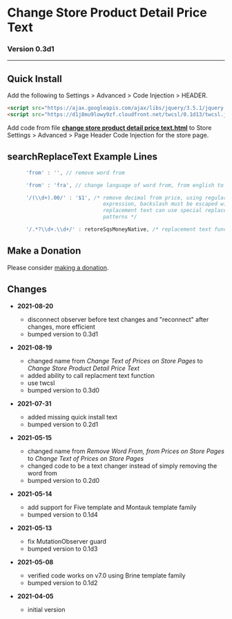# Change Store Product Detail Price Text

### Version 0.3d1

---

## Quick Install

Add the following to Settings > Advanced > Code Injection > HEADER.

```html
<script src="https://ajax.googleapis.com/ajax/libs/jquery/3.5.1/jquery.min.js"></script>
<script src="https://d1j8mu9lowy9zf.cloudfront.net/twcsl/0.1d13/twcsl.js"></script>
```

Add code from file
**[change store product detail price text.html](change%20store%20product%20detail%20price%20text.html#L1)**
to Store Settings > Advanced > Page Header Code Injection for the store page.

## searchReplaceText Example Lines

```javascript
      'from' : '', // remove word from
```

```javascript
      'from' : 'fra', // change language of word from, from english to swedish
```

```javascript
      '/(\\d+).00/' : '$1', /* remove decimal from price, using regular
                               expression, backslash must be escaped with \, the
                               replacement text can use special replacement
                               patterns */
```

```javascript
      '/.*?\\d+.\\d+/' : retoreSqsMoneyNative, /* replacement text function name */
```

## Make a Donation

Please consider
[making a donation](https://github.com/tomsWebConsulting/twcsl#make-a-donation).

## Changes

* **2021-08-20**

  * disconnect observer before text changes and "reconnect" after changes,
    more efficient
  * bumped version to 0.3d1
  
* **2021-08-19**

  * changed name from *Change Text of Prices on Store Pages* to *Change Store
    Product Detail Price Text*
  * added ability to call replacment text function
  * use twcsl
  * bumped version to 0.3d0
  
* **2021-07-31**

  * added missing quick install text
  * bumped version to 0.2d1
  
* **2021-05-15**

  * changed name from *Remove Word From, from Prices on Store Pages* to *Change
    Text of Prices on Store Pages*
  * changed code to be a text changer instead of simply removing the word from
  * bumped version to 0.2d0
  
* **2021-05-14**

  * add support for Five template and Montauk template family
  * bumped version to 0.1d4
  
* **2021-05-13**

  * fix MutationObserver guard
  * bumped version to 0.1d3
  
* **2021-05-08**

  * verified code works on v7.0 using Brine template family
  * bumped version to 0.1d2
  
* **2021-04-05**

  * initial version
